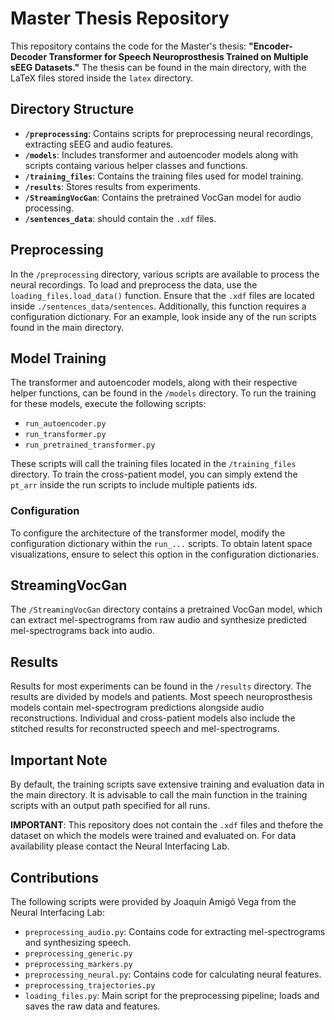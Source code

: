 # Master Thesis Repository

This repository contains the code for the Master's thesis: **"Encoder-Decoder Transformer for Speech Neuroprosthesis Trained on Multiple sEEG Datasets."** The thesis can be found in the main directory, with the LaTeX files stored inside the `latex` directory.


## Directory Structure
- **`/preprocessing`**: Contains scripts for preprocessing neural recordings, extracting sEEG and audio features.
- **`/models`**: Includes transformer and autoencoder models along with scripts containg various helper classes and functions.
- **`/training_files`**: Contains the training files used for model training.
- **`/results`**: Stores results from experiments.
- **`/StreamingVocGan`**: Contains the pretrained VocGan model for audio processing.
- **`/sentences_data`**: should contain the `.xdf` files.

## Preprocessing
In the `/preprocessing` directory, various scripts are available to process the neural recordings. To load and preprocess the data, use the `loading_files.load_data()` function. Ensure that the `.xdf` files are located inside `./sentences_data/sentences`. Additionally, this function requires a configuration dictionary. For an example, look inside any of the run scripts found in the main directory.

## Model Training
The transformer and autoencoder models, along with their respective helper functions, can be found in the `/models` directory. To run the training for these models, execute the following scripts:
- `run_autoencoder.py`
- `run_transformer.py`
- `run_pretrained_transformer.py`

These scripts will call the training files located in the `/training_files` directory. To train the cross-patient model, you can simply extend the `pt_arr` inside the run scripts to include multiple patients ids. 

### Configuration
To configure the architecture of the transformer model, modify the configuration dictionary within the `run_...` scripts. To obtain latent space visualizations, ensure to select this option in the configuration dictionaries.

## StreamingVocGan
The `/StreamingVocGan` directory contains a pretrained VocGan model, which can extract mel-spectrograms from raw audio and synthesize predicted mel-spectrograms back into audio.

## Results
Results for most experiments can be found in the `/results` directory. The results are divided by models and patients. Most speech neuroprosthesis models contain mel-spectrogram predictions alongside audio reconstructions. Individual and cross-patient models also include the stitched results for reconstructed speech and mel-spectrograms.

## Important Note
By default, the training scripts save extensive training and evaluation data in the main directory. It is advisable to call the main function in the training scripts with an output path specified for all runs.

**IMPORTANT**: This repository does not contain the `.xdf` files and thefore the dataset on which the models were trained and evaluated on. For data availability please contact the Neural Interfacing Lab.  

## Contributions
The following scripts were provided by Joaquín Amigó Vega from the Neural Interfacing Lab:
- `preprocessing_audio.py`: Contains code for extracting mel-spectrograms and synthesizing speech.
- `preprocessing_generic.py`
- `preprocessing_markers.py` 
- `preprocessing_neural.py`: Contains code for calculating neural features.
- `preprocessing_trajectories.py`
- `loading_files.py`: Main script for the preprocessing pipeline; loads and saves the raw data and features.
